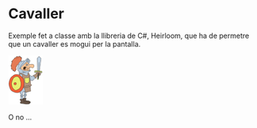 # Cavaller

Exemple fet a classe amb la llibreria de C#, Heirloom, que ha de permetre que un cavaller es mogui per la pantalla.

![cavaller](./MovimentImatge/imatges/cavaller.png)

O no ... 